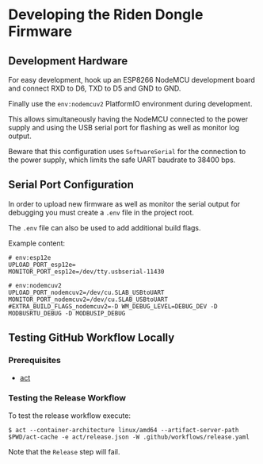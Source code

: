 # Developing the Riden Dongle Firmware

## Development Hardware

For easy development, hook up an ESP8266 NodeMCU
development board and connect RXD to D6, TXD to D5 and
GND to GND.

Finally use the `env:nodemcuv2` PlatformIO environment during
development.

This allows simultaneously having the NodeMCU connected
to the power supply and using the USB serial port for
flashing as well as monitor log output.

Beware that this configuration uses `SoftwareSerial`
for the connection to the power supply, which limits
the safe UART baudrate to 38400 bps.

## Serial Port Configuration

In order to upload new firmware as well as monitor the serial
output for debugging you must create a `.env` file in the project
root.

The `.env` file can also be used to add additional build flags.

Example content:

    # env:esp12e
    UPLOAD_PORT_esp12e=
    MONITOR_PORT_esp12e=/dev/tty.usbserial-11430

    # env:nodemcuv2
    UPLOAD_PORT_nodemcuv2=/dev/cu.SLAB_USBtoUART
    MONITOR_PORT_nodemcuv2=/dev/cu.SLAB_USBtoUART
    #EXTRA_BUILD_FLAGS_nodemcuv2=-D WM_DEBUG_LEVEL=DEBUG_DEV -D MODBUSRTU_DEBUG -D MODBUSIP_DEBUG


## Testing GitHub Workflow Locally

### Prerequisites

- [act](https://github.com/nektos/act)

### Testing the Release Workflow

To test the release workflow execute:

    $ act --container-architecture linux/amd64 --artifact-server-path $PWD/act-cache -e act/release.json -W .github/workflows/release.yaml

Note that the `Release` step will fail.
